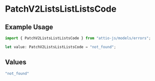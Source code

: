 # PatchV2ListsListListsCode

## Example Usage

```typescript
import { PatchV2ListsListListsCode } from "attio-js/models/errors";

let value: PatchV2ListsListListsCode = "not_found";
```

## Values

```typescript
"not_found"
```